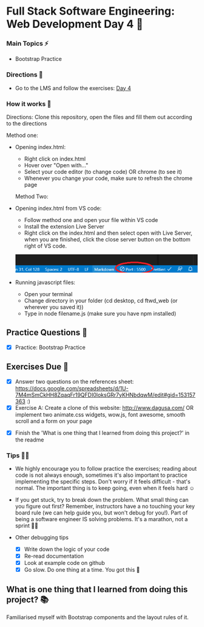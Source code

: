 # Full Stack Software Engineering: Web Development Day 4 :rocket:

### Main Topics :zap:

- Bootstrap Practice

### Directions :flashlight:

- Go to the LMS and follow the exercises:
  [Day 4](https://xccelerate.talentlms.com/unit/view/id:3477)

### How it works :open_book:

Directions: Clone this repository, open the files and fill them out according to the directions

Method one:

- Opening index.html:

  - Right click on index.html
  - Hover over "Open with..."
  - Select your code editor (to change code) OR chrome (to see it)
  - Whenever you change your code, make sure to refresh the chrome page

  Method Two:

- Opening index.html from VS code:

  - Follow method one and open your file within VS code
  - Install the extension Live Server
  - Right click on the index.html and then select open with Live Server, when you are finished, click the close server button on the bottom right of VS code.

  ![Live Server button](assets/Liveserver.png)

- Running javascript files:

  - Open your terminal
  - Change directory in your folder (cd desktop, cd ftwd_web (or wherever you saved it))
  - Type in node filename.js (make sure you have npm installed)

## Practice Questions :telescope:

- [x] Practice: Bootstrap Practice

## Exercises Due :athletic_shoe:

- [x] Answer two questions on the references sheet: https://docs.google.com/spreadsheets/d/1U-7M4mSmCkHH8ZqaqFr19QFDI0loksGRr7yKHNbdqwM/edit#gid=153157363 :)
- [x] Exercise A: Create a clone of this website: http://www.dagusa.com/ OR implement two animate.css widgets, wow.js, font awesome, smooth scroll and a form on your page

* [x] Finish the 'What is one thing that I learned from doing this project?' in the readme

### Tips :tipping_hand_woman:

- We highly encourage you to follow practice the exercises; reading about code is not always enough, sometimes it's also important to practice implementing the specific steps. Don't worry if it feels difficult - that's normal. The important thing is to keep going, even when it feels hard :relaxed:

- If you get stuck, try to break down the problem. What small thing can you figure out first? Remember, instructors have a no touching your key board rule (we can help guide you, but won't debug for you!). Part of being a software engineer IS solving problems. It's a marathon, not a sprint :running_woman:

- Other debugging tips
  - [x] Write down the logic of your code
  - [x] Re-read documentation
  - [x] Look at example code on github
  - [x] Go slow. Do one thing at a time. You got this :muscle:

## What is one thing that I learned from doing this project? :books:

Familiarised myself with Bootstrap components and the layout rules of it.
